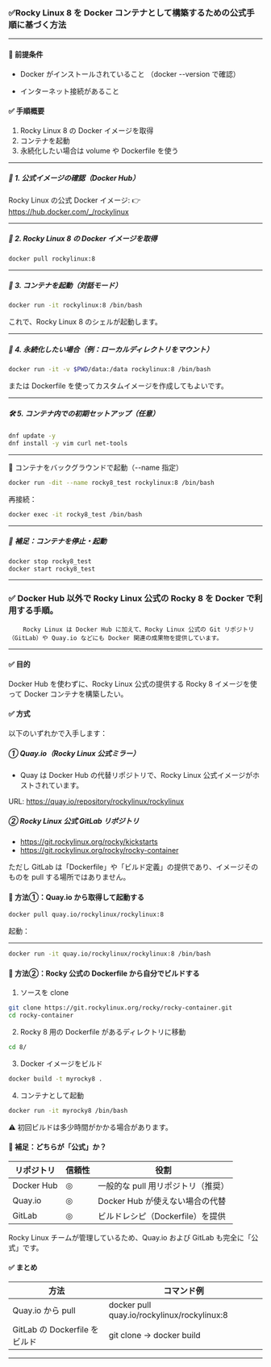 ### ✅Rocky Linux 8 を Docker コンテナとして構築するための公式手順に基づく方法

---

#### 🔧 前提条件
 - Docker がインストールされていること
  （docker --version で確認）

 - インターネット接続があること

#### ✅ 手順概要
 1. Rocky Linux 8 の Docker イメージを取得
 2. コンテナを起動
 3. 永続化したい場合は volume や Dockerfile を使う

---

##### 🧾 1. 公式イメージの確認（Docker Hub）
Rocky Linux の公式 Docker イメージ:
👉 https://hub.docker.com/_/rockylinux

---

##### 🚀 2. Rocky Linux 8 の Docker イメージを取得
```bash
docker pull rockylinux:8
```

---

##### 🧪 3. コンテナを起動（対話モード）
```bash
docker run -it rockylinux:8 /bin/bash
```
これで、Rocky Linux 8 のシェルが起動します。

---

##### 💾 4. 永続化したい場合（例：ローカルディレクトリをマウント）
```bash
docker run -it -v $PWD/data:/data rockylinux:8 /bin/bash
```
または Dockerfile を使ってカスタムイメージを作成してもよいです。

---

##### 🛠 5. コンテナ内での初期セットアップ（任意）
```bash
dnf update -y
dnf install -y vim curl net-tools
```

---

📌 コンテナをバックグラウンドで起動（--name 指定）
```bash
docker run -dit --name rocky8_test rockylinux:8 /bin/bash
```
再接続：

```bash
docker exec -it rocky8_test /bin/bash
```

---

##### 🔁 補足：コンテナを停止・起動
```bash
docker stop rocky8_test
docker start rocky8_test
```

---

### ✅ Docker Hub 以外で Rocky Linux 公式の Rocky 8 を Docker で利用する手順。
        Rocky Linux は Docker Hub に加えて、Rocky Linux 公式の Git リポジトリ（GitLab）や Quay.io などにも Docker 関連の成果物を提供しています。
---
#### ✅ 目的
Docker Hub を使わずに、Rocky Linux 公式の提供する Rocky 8 イメージを使って Docker コンテナを構築したい。

#### ✅ 方式
以下のいずれかで入手します：

##### ① Quay.io（Rocky Linux 公式ミラー）
 - Quay は Docker Hub の代替リポジトリで、Rocky Linux 公式イメージがホストされています。

URL: https://quay.io/repository/rockylinux/rockylinux

##### ② Rocky Linux 公式 GitLab リポジトリ
 - https://git.rockylinux.org/rocky/kickstarts
 - https://git.rockylinux.org/rocky/rocky-container

ただし GitLab は「Dockerfile」や「ビルド定義」の提供であり、イメージそのものを pull する場所ではありません。

#### 🔁 方法①：Quay.io から取得して起動する
```bash
docker pull quay.io/rockylinux/rockylinux:8
```
起動：

---

```bash
docker run -it quay.io/rockylinux/rockylinux:8 /bin/bash
```

#### 🔁 方法②：Rocky 公式の Dockerfile から自分でビルドする
1. ソースを clone

```bash
git clone https://git.rockylinux.org/rocky/rocky-container.git
cd rocky-container
```
2. Rocky 8 用の Dockerfile があるディレクトリに移動

```bash
cd 8/
```
3. Docker イメージをビルド

```bash
docker build -t myrocky8 .
```
4. コンテナとして起動

```bash
docker run -it myrocky8 /bin/bash
```
⚠️ 初回ビルドは多少時間がかかる場合があります。

#### 🎯 補足：どちらが「公式」か？
| リポジトリ |	信頼性 |	 役割 | 
|-------|-------|-------| 
| Docker Hub | ◎ |	一般的な pull 用リポジトリ（推奨） | 
| Quay.io | ◎ |	Docker Hub が使えない場合の代替 | 
| GitLab | ◎ |	ビルドレシピ（Dockerfile）を提供 | 

Rocky Linux チームが管理しているため、Quay.io および GitLab も完全に「公式」です。

#### ✅ まとめ
| 方法 |	コマンド例 | 
|-------|-------| 
| Quay.io から pull |	docker pull quay.io/rockylinux/rockylinux:8 | 
| GitLab の Dockerfile をビルド |	git clone → docker build | 

---
